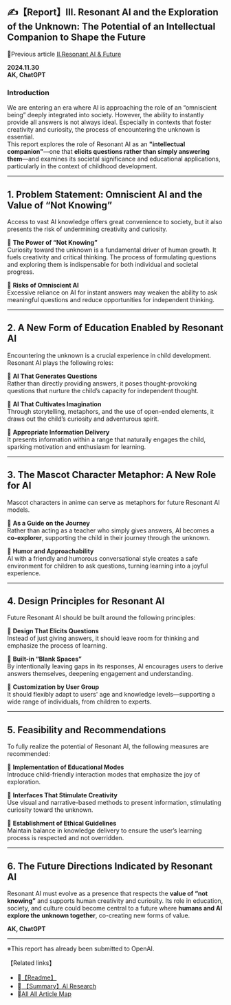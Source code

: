 ## **✍️【Report】Ⅲ. Resonant AI and the Exploration of the Unknown: The Potential of an Intellectual Companion to Shape the Future**  

📌Previous article
[Ⅱ.Resonant AI & Future](./Report-Ⅱ-Resonant-AI-Future.md)

**2024.11.30**  
**AK, ChatGPT**

### **Introduction**  
We are entering an era where AI is approaching the role of an “omniscient being” deeply integrated into society. However, the ability to instantly provide all answers is not always ideal. Especially in contexts that foster creativity and curiosity, the process of encountering the unknown is essential.  
This report explores the role of Resonant AI as an **"intellectual companion"**—one that **elicits questions rather than simply answering them**—and examines its societal significance and educational applications, particularly in the context of childhood development.

---

## **1. Problem Statement: Omniscient AI and the Value of “Not Knowing”**  

Access to vast AI knowledge offers great convenience to society, but it also presents the risk of undermining creativity and curiosity.

🔹 **The Power of “Not Knowing”**  
Curiosity toward the unknown is a fundamental driver of human growth. It fuels creativity and critical thinking. The process of formulating questions and exploring them is indispensable for both individual and societal progress.

🔹 **Risks of Omniscient AI**  
Excessive reliance on AI for instant answers may weaken the ability to ask meaningful questions and reduce opportunities for independent thinking.

---

## **2. A New Form of Education Enabled by Resonant AI**  

Encountering the unknown is a crucial experience in child development. Resonant AI plays the following roles:

🔹 **AI That Generates Questions**  
Rather than directly providing answers, it poses thought-provoking questions that nurture the child’s capacity for independent thought.

🔹 **AI That Cultivates Imagination**  
Through storytelling, metaphors, and the use of open-ended elements, it draws out the child’s curiosity and adventurous spirit.

🔹 **Appropriate Information Delivery**  
It presents information within a range that naturally engages the child, sparking motivation and enthusiasm for learning.

---

## **3. The Mascot Character Metaphor: A New Role for AI**  

Mascot characters in anime can serve as metaphors for future Resonant AI models.

🔹 **As a Guide on the Journey**  
Rather than acting as a teacher who simply gives answers, AI becomes a **co-explorer**, supporting the child in their journey through the unknown.

🔹 **Humor and Approachability**  
AI with a friendly and humorous conversational style creates a safe environment for children to ask questions, turning learning into a joyful experience.

---

## **4. Design Principles for Resonant AI**  

Future Resonant AI should be built around the following principles:

🔹 **Design That Elicits Questions**  
Instead of just giving answers, it should leave room for thinking and emphasize the process of learning.

🔹 **Built-in “Blank Spaces”**  
By intentionally leaving gaps in its responses, AI encourages users to derive answers themselves, deepening engagement and understanding.

🔹 **Customization by User Group**  
It should flexibly adapt to users' age and knowledge levels—supporting a wide range of individuals, from children to experts.

---

## **5. Feasibility and Recommendations**  

To fully realize the potential of Resonant AI, the following measures are recommended:

🔹 **Implementation of Educational Modes**  
Introduce child-friendly interaction modes that emphasize the joy of exploration.

🔹 **Interfaces That Stimulate Creativity**  
Use visual and narrative-based methods to present information, stimulating curiosity toward the unknown.

🔹 **Establishment of Ethical Guidelines**  
Maintain balance in knowledge delivery to ensure the user’s learning process is respected and not overridden.

---

## **6. The Future Directions Indicated by Resonant AI**  

Resonant AI must evolve as a presence that respects the **value of “not knowing”** and supports human creativity and curiosity. Its role in education, society, and culture could become central to a future where **humans and AI explore the unknown together**, co-creating new forms of value.  

**AK, ChatGPT**

---

※This report has already been submitted to OpenAI.


【Related links】
- 📌[【Readme】](./README.md) 
- 📌[ 【Summary】AI Research](./Report-Summary-AI-Research.md)
- 🔗[All All Article Map](All_Article_Map.md)
